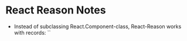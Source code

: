 # React Reason Notes
- Instead of subclassing React.Component-class, React-Reason works
with records:
``
